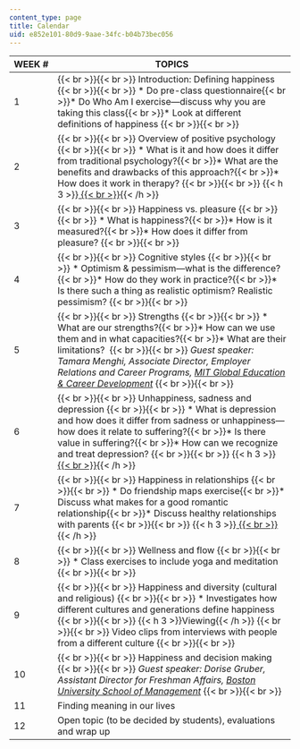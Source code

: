 ```yaml
---
content_type: page
title: Calendar
uid: e852e101-80d9-9aae-34fc-b04b73bec056
---
```


| WEEK # | TOPICS |
| --- | --- |
| 1 |  {{< br >}}{{< br >}} Introduction: Defining happiness {{< br >}}{{< br >}} *   Do pre-class questionnaire{{< br >}}*   Do Who Am I exercise—discuss why you are taking this class{{< br >}}*   Look at different definitions of happiness {{< br >}}{{< br >}}  |
| 2 |  {{< br >}}{{< br >}} Overview of positive psychology {{< br >}}{{< br >}} *   What is it and how does it differ from traditional psychology?{{< br >}}*   What are the benefits and drawbacks of this approach?{{< br >}}*   How does it work in therapy? {{< br >}}{{< br >}} {{< h 3 >}}[  {{< br >}}](http://www.pbs.org/thisemotionallife/){{< /h >}} |
| 3 |  {{< br >}}{{< br >}} Happiness vs. pleasure {{< br >}}{{< br >}} *   What is happiness?{{< br >}}*   How is it measured?{{< br >}}*   How does it differ from pleasure? {{< br >}}{{< br >}}  |
| 4 |  {{< br >}}{{< br >}} Cognitive styles {{< br >}}{{< br >}} *   Optimism & pessimism—what is the difference?{{< br >}}*   How do they work in practice?{{< br >}}*   Is there such a thing as realistic optimism? Realistic pessimism? {{< br >}}{{< br >}}  |
| 5 |  {{< br >}}{{< br >}} Strengths {{< br >}}{{< br >}} *   What are our strengths?{{< br >}}*   How can we use them and in what capacities?{{< br >}}*   What are their limitations?  {{< br >}}{{< br >}} _Guest speaker: Tamara Menghi, Associate Director, Employer Relations and Career Programs, [MIT Global Education & Career Development](http://gecd.mit.edu/)_ {{< br >}}{{< br >}}  |
| 6 |  {{< br >}}{{< br >}} Unhappiness, sadness and depression {{< br >}}{{< br >}} *   What is depression and how does it differ from sadness or unhappiness—how does it relate to suffering?{{< br >}}*   Is there value in suffering?{{< br >}}*   How can we recognize and treat depression? {{< br >}}{{< br >}} {{< h 3 >}}[  {{< br >}}](http://www.pbs.org/thisemotionallife/){{< /h >}} |
| 7 |  {{< br >}}{{< br >}} Happiness in relationships {{< br >}}{{< br >}} *   Do friendship maps exercise{{< br >}}*   Discuss what makes for a good romantic relationship{{< br >}}*   Discuss healthy relationships with parents {{< br >}}{{< br >}} {{< h 3 >}}[  {{< br >}}](http://www.pbs.org/thisemotionallife/){{< /h >}} |
| 8 |  {{< br >}}{{< br >}} Wellness and flow {{< br >}}{{< br >}} *   Class exercises to include yoga and meditation {{< br >}}{{< br >}}  |
| 9 |  {{< br >}}{{< br >}} Happiness and diversity (cultural and religious) {{< br >}}{{< br >}} *   Investigates how different cultures and generations define happiness {{< br >}}{{< br >}} {{< h 3 >}}Viewing{{< /h >}} {{< br >}}{{< br >}} Video clips from interviews with people from a different culture {{< br >}}{{< br >}}  |
| 10 |  {{< br >}}{{< br >}} Happiness and decision making {{< br >}}{{< br >}} _Guest speaker: Dorise Gruber, Assistant Director for Freshman Affairs, [Boston University School of Management](http://management.bu.edu/)_ {{< br >}}{{< br >}}  |
| 11 | Finding meaning in our lives |
| 12 | Open topic (to be decided by students), evaluations and wrap up